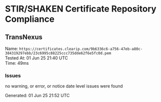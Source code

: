 # STIR/SHAKEN Certificate Repository Compliance

## TransNexus

Name: `https://certificates.clearip.com/9b6336c6-a756-47eb-a80c-384319297ebb/23c6995c88225ccc735dde62f6e5fc0d.pem`\
Tested At: 01 Jun 25 21:40 UTC\
Time: 49ms

### Issues

no warning, or error, or notice date level issues were found

Generated: 01 Jun 25 21:52 UTC